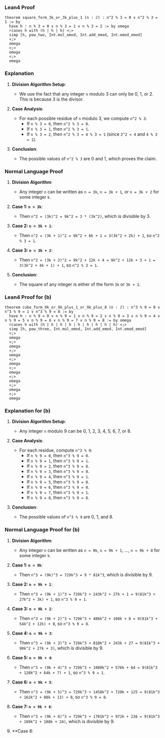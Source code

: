 ### Lean4 Proof

```lean4
theorem square_form_3k_or_3k_plus_1 (n : ℤ) : n^2 % 3 = 0 ∨ n^2 % 3 = 1 := by
  have h : n % 3 = 0 ∨ n % 3 = 1 ∨ n % 3 = 2 := by omega
  rcases h with (h | h | h) <;>
  simp [h, pow_two, Int.mul_emod, Int.add_emod, Int.emod_emod]
  <;>
  omega
  <;>
  omega
  <;>
  omega
```

### Explanation

1. **Division Algorithm Setup**:
   - We use the fact that any integer `n` modulo 3 can only be 0, 1, or 2. This is because 3 is the divisor.

2. **Case Analysis**:
   - For each possible residue of `n` modulo 3, we compute `n^2 % 3`:
     - If `n % 3 = 0`, then `n^2 % 3 = 0`.
     - If `n % 3 = 1`, then `n^2 % 3 = 1`.
     - If `n % 3 = 2`, then `n^2 % 3 = 4 % 3 = 1` (since `2^2 = 4` and `4 % 3 = 1`).

3. **Conclusion**:
   - The possible values of `n^2 % 3` are 0 and 1, which proves the claim.

### Normal Language Proof

1. **Division Algorithm**:
   - Any integer `n` can be written as `n = 3k`, `n = 3k + 1`, or `n = 3k + 2` for some integer `k`.

2. **Case 1: `n = 3k`**:
   - Then `n^2 = (3k)^2 = 9k^2 = 3 * (3k^2)`, which is divisible by 3.

3. **Case 2: `n = 3k + 1`**:
   - Then `n^2 = (3k + 1)^2 = 9k^2 + 6k + 1 = 3(3k^2 + 2k) + 1`, so `n^2 % 3 = 1`.

4. **Case 3: `n = 3k + 2`**:
   - Then `n^2 = (3k + 2)^2 = 9k^2 + 12k + 4 = 9k^2 + 12k + 3 + 1 = 3(3k^2 + 4k + 1) + 1`, so `n^2 % 3 = 1`.

5. **Conclusion**:
   - The square of any integer is either of the form `3k` or `3k + 1`.

### Lean4 Proof for (b)

```lean4
theorem cube_form_9k_or_9k_plus_1_or_9k_plus_8 (n : ℤ) : n^3 % 9 = 0 ∨ n^3 % 9 = 1 ∨ n^3 % 9 = 8 := by
  have h : n % 9 = 0 ∨ n % 9 = 1 ∨ n % 9 = 2 ∨ n % 9 = 3 ∨ n % 9 = 4 ∨ n % 9 = 5 ∨ n % 9 = 6 ∨ n % 9 = 7 ∨ n % 9 = 8 := by omega
  rcases h with (h | h | h | h | h | h | h | h | h) <;>
  simp [h, pow_three, Int.mul_emod, Int.add_emod, Int.emod_emod]
  <;>
  omega
  <;>
  omega
  <;>
  omega
  <;>
  omega
  <;>
  omega
  <;>
  omega
  <;>
  omega
  <;>
  omega
```

### Explanation for (b)

1. **Division Algorithm Setup**:
   - Any integer `n` modulo 9 can be 0, 1, 2, 3, 4, 5, 6, 7, or 8.

2. **Case Analysis**:
   - For each residue, compute `n^3 % 9`:
     - If `n % 9 = 0`, then `n^3 % 9 = 0`.
     - If `n % 9 = 1`, then `n^3 % 9 = 1`.
     - If `n % 9 = 2`, then `n^3 % 9 = 8`.
     - If `n % 9 = 3`, then `n^3 % 9 = 0`.
     - If `n % 9 = 4`, then `n^3 % 9 = 1`.
     - If `n % 9 = 5`, then `n^3 % 9 = 8`.
     - If `n % 9 = 6`, then `n^3 % 9 = 0`.
     - If `n % 9 = 7`, then `n^3 % 9 = 1`.
     - If `n % 9 = 8`, then `n^3 % 9 = 8`.

3. **Conclusion**:
   - The possible values of `n^3 % 9` are 0, 1, and 8.

### Normal Language Proof for (b)

1. **Division Algorithm**:
   - Any integer `n` can be written as `n = 9k`, `n = 9k + 1`, ..., `n = 9k + 8` for some integer `k`.

2. **Case 1: `n = 9k`**:
   - Then `n^3 = (9k)^3 = 729k^3 = 9 * 81k^3`, which is divisible by 9.

3. **Case 2: `n = 9k + 1`**:
   - Then `n^3 = (9k + 1)^3 = 729k^3 + 243k^2 + 27k + 1 = 9(81k^3 + 27k^2 + 3k) + 1`, so `n^3 % 9 = 1`.

4. **Case 3: `n = 9k + 2`**:
   - Then `n^3 = (9k + 2)^3 = 729k^3 + 486k^2 + 108k + 8 = 9(81k^3 + 54k^2 + 12k) + 8`, so `n^3 % 9 = 8`.

5. **Case 4: `n = 9k + 3`**:
   - Then `n^3 = (9k + 3)^3 = 729k^3 + 810k^2 + 243k + 27 = 9(81k^3 + 90k^2 + 27k + 3)`, which is divisible by 9.

6. **Case 5: `n = 9k + 4`**:
   - Then `n^3 = (9k + 4)^3 = 729k^3 + 1080k^2 + 576k + 64 = 9(81k^3 + 120k^2 + 64k + 7) + 1`, so `n^3 % 9 = 1`.

7. **Case 6: `n = 9k + 5`**:
   - Then `n^3 = (9k + 5)^3 = 729k^3 + 1458k^2 + 720k + 125 = 9(81k^3 + 162k^2 + 80k + 13) + 8`, so `n^3 % 9 = 8`.

8. **Case 7: `n = 9k + 6`**:
   - Then `n^3 = (9k + 6)^3 = 729k^3 + 1701k^2 + 972k + 216 = 9(81k^3 + 189k^2 + 108k + 24)`, which is divisible by 9.

9. **Case 8: